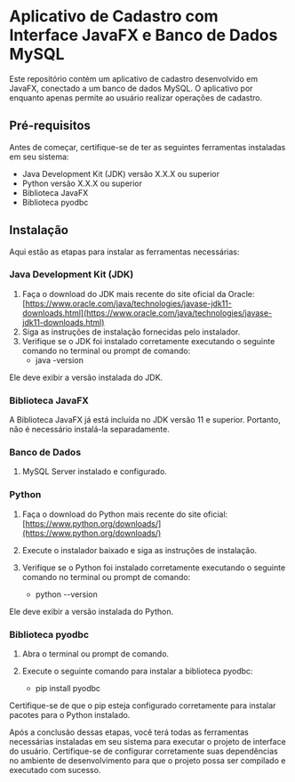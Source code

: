# Aplicativo de Cadastro com Interface JavaFX e Banco de Dados MySQL

Este repositório contém um aplicativo de cadastro desenvolvido em JavaFX, conectado a um banco de dados MySQL. O aplicativo por enquanto apenas permite ao usuário realizar operações de cadastro.

## Pré-requisitos

Antes de começar, certifique-se de ter as seguintes ferramentas instaladas em seu sistema:

- Java Development Kit (JDK) versão X.X.X ou superior
- Python versão X.X.X ou superior
- Biblioteca JavaFX
- Biblioteca pyodbc

## Instalação

Aqui estão as etapas para instalar as ferramentas necessárias:

### Java Development Kit (JDK)

1. Faça o download do JDK mais recente do site oficial da Oracle: [https://www.oracle.com/java/technologies/javase-jdk11-downloads.html](https://www.oracle.com/java/technologies/javase-jdk11-downloads.html)
2. Siga as instruções de instalação fornecidas pelo instalador.
3. Verifique se o JDK foi instalado corretamente executando o seguinte comando no terminal ou prompt de comando:
   * java -version

Ele deve exibir a versão instalada do JDK.

### Biblioteca JavaFX

A Biblioteca JavaFX já está incluída no JDK versão 11 e superior. Portanto, não é necessário instalá-la separadamente.

### Banco de Dados
1. MySQL Server instalado e configurado.
### Python

1. Faça o download do Python mais recente do site oficial: [https://www.python.org/downloads/](https://www.python.org/downloads/)
2. Execute o instalador baixado e siga as instruções de instalação.
3. Verifique se o Python foi instalado corretamente executando o seguinte comando no terminal ou prompt de comando:

   * python --version

Ele deve exibir a versão instalada do Python.


### Biblioteca pyodbc

1. Abra o terminal ou prompt de comando.
2. Execute o seguinte comando para instalar a biblioteca pyodbc:

   * pip install pyodbc

Certifique-se de que o pip esteja configurado corretamente para instalar pacotes para o Python instalado.

Após a conclusão dessas etapas, você terá todas as ferramentas necessárias instaladas em seu sistema para executar o projeto de interface do usuário. Certifique-se de configurar corretamente suas dependências no ambiente de desenvolvimento para que o projeto possa ser compilado e executado com sucesso.
